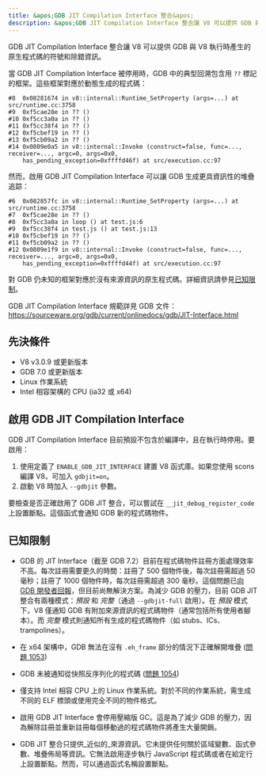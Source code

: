 ```yaml
---
title: &apos;GDB JIT Compilation Interface 整合&apos;
description: &apos;GDB JIT Compilation Interface 整合讓 V8 可以提供 GDB 與 V8 執行時產生的原生程式碼的符號和除錯資訊。&apos;
---
```

GDB JIT Compilation Interface 整合讓 V8 可以提供 GDB 與 V8 執行時產生的原生程式碼的符號和除錯資訊。

當 GDB JIT Compilation Interface 被停用時，GDB 中的典型回溯包含用 `??` 標記的框架。這些框架對應於動態生成的程式碼：

```
#8  0x08281674 in v8::internal::Runtime_SetProperty (args=...) at src/runtime.cc:3758
#9  0xf5cae28e in ?? ()
#10 0xf5cc3a0a in ?? ()
#11 0xf5cc38f4 in ?? ()
#12 0xf5cbef19 in ?? ()
#13 0xf5cb09a2 in ?? ()
#14 0x0809e0a5 in v8::internal::Invoke (construct=false, func=..., receiver=..., argc=0, args=0x0,
    has_pending_exception=0xffffd46f) at src/execution.cc:97
```

然而，啟用 GDB JIT Compilation Interface 可以讓 GDB 生成更具資訊性的堆疊追踪：

```
#6  0x082857fc in v8::internal::Runtime_SetProperty (args=...) at src/runtime.cc:3758
#7  0xf5cae28e in ?? ()
#8  0xf5cc3a0a in loop () at test.js:6
#9  0xf5cc38f4 in test.js () at test.js:13
#10 0xf5cbef19 in ?? ()
#11 0xf5cb09a2 in ?? ()
#12 0x0809e1f9 in v8::internal::Invoke (construct=false, func=..., receiver=..., argc=0, args=0x0,
    has_pending_exception=0xffffd44f) at src/execution.cc:97
```

對 GDB 仍未知的框架對應於沒有來源資訊的原生程式碼。詳細資訊請參見[已知限制](#known-limitations)。

GDB JIT Compilation Interface 規範詳見 GDB 文件：https://sourceware.org/gdb/current/onlinedocs/gdb/JIT-Interface.html

## 先決條件

- V8 v3.0.9 或更新版本
- GDB 7.0 或更新版本
- Linux 作業系統
- Intel 相容架構的 CPU (ia32 或 x64)

## 啟用 GDB JIT Compilation Interface

GDB JIT Compilation Interface 目前預設不包含於編譯中，且在執行時停用。要啟用：

1. 使用定義了 `ENABLE_GDB_JIT_INTERFACE` 建置 V8 函式庫。如果您使用 scons 編譯 V8，可加入 `gdbjit=on`。
1. 啟動 V8 時加入 `--gdbjit` 參數。

要檢查是否正確啟用了 GDB JIT 整合，可以嘗試在 `__jit_debug_register_code` 上設置斷點。這個函式會通知 GDB 新的程式碼物件。

## 已知限制

- GDB 的 JIT Interface（截至 GDB 7.2）目前在程式碼物件註冊方面處理效率不高。每次註冊需要更久的時間：註冊了 500 個物件後，每次註冊需超過 50 毫秒；註冊了 1000 個物件時，每次註冊需超過 300 毫秒。這個問題已[向 GDB 開發者回報](https://sourceware.org/ml/gdb/2011-01/msg00002.html)，但目前尚無解決方案。為減少 GDB 的壓力，目前 GDB JIT 整合有兩種模式：_預設_ 和 _完整_（通過 `--gdbjit-full` 啟用）。在 _預設_ 模式下，V8 僅通知 GDB 有附加來源資訊的程式碼物件（通常包括所有使用者腳本）。而 _完整_ 模式則通知所有生成的程式碼物件（如 stubs、ICs、trampolines）。

- 在 x64 架構中，GDB 無法在沒有 `.eh_frame` 部分的情況下正確解開堆疊 ([問題 1053](https://bugs.chromium.org/p/v8/issues/detail?id=1053))

- GDB 未被通知從快照反序列化的程式碼 ([問題 1054](https://bugs.chromium.org/p/v8/issues/detail?id=1054))

- 僅支持 Intel 相容 CPU 上的 Linux 作業系統。對於不同的作業系統，需生成不同的 ELF 標頭或使用完全不同的物件格式。

- 啟用 GDB JIT Interface 會停用壓縮版 GC。這是為了減少 GDB 的壓力，因為解除註冊並重新註冊每個移動過的程式碼物件將產生大量開銷。

- GDB JIT 整合只提供_近似的_來源資訊。它未提供任何關於區域變數、函式參數、堆疊佈局等資訊。它無法啟用逐步執行 JavaScript 程式碼或者在給定行上設置斷點。然而，可以通過函式名稱設置斷點。
